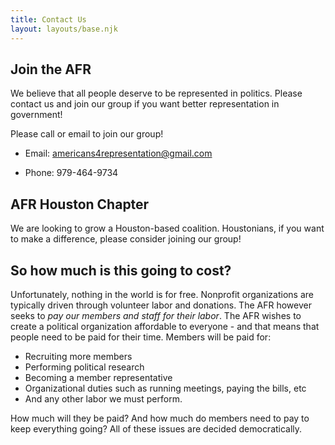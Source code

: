 ```yaml
---
title: Contact Us
layout: layouts/base.njk
---
```




## Join the AFR

We believe that all people deserve to be represented in politics. Please contact us and join our group if you want better representation in government!

Please call or email to join our group! 

* Email: <americans4representation@gmail.com>

* Phone: 979-464-9734


## AFR Houston Chapter

We are looking to grow a Houston-based coalition. Houstonians, if you want to make a difference, please consider joining our group!

## So how much is this going to cost? 

Unfortunately, nothing in the world is for free. Nonprofit organizations are typically driven through volunteer labor and donations. The AFR however seeks to *pay our members and staff for their labor*. The AFR wishes to create a political organization affordable to everyone - and that means that people need to be paid for their time. Members will be paid for:

- Recruiting more members
- Performing political research
- Becoming a member representative
- Organizational duties such as running meetings, paying the bills, etc
- And any other labor we must perform. 

How much will they be paid? And how much do members need to pay to keep everything going? All of these issues are decided democratically. 
